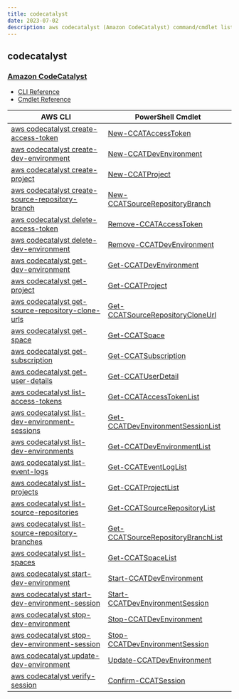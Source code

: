 ```yaml
---
title: codecatalyst
date: 2023-07-02
description: aws codecatalyst (Amazon CodeCatalyst) command/cmdlet list.
---
```


## codecatalyst

### [Amazon CodeCatalyst](https://aws.amazon.com/codecatalyst/)

* [CLI Reference](https://awscli.amazonaws.com/v2/documentation/api/latest/reference/codecatalyst/index.html)
* [Cmdlet Reference](https://docs.aws.amazon.com/powershell/latest/reference/items/CodeCatalyst_cmdlets.html)

|AWS CLI|PowerShell Cmdlet|
|----|----|
|[aws codecatalyst create-access-token](https://awscli.amazonaws.com/v2/documentation/api/latest/reference/codecatalyst/create-access-token.html)|[New-CCATAccessToken](https://docs.aws.amazon.com/powershell/latest/reference/items/New-CCATAccessToken.html)|
|[aws codecatalyst create-dev-environment](https://awscli.amazonaws.com/v2/documentation/api/latest/reference/codecatalyst/create-dev-environment.html)|[New-CCATDevEnvironment](https://docs.aws.amazon.com/powershell/latest/reference/items/New-CCATDevEnvironment.html)|
|[aws codecatalyst create-project](https://awscli.amazonaws.com/v2/documentation/api/latest/reference/codecatalyst/create-project.html)|[New-CCATProject](https://docs.aws.amazon.com/powershell/latest/reference/items/New-CCATProject.html)|
|[aws codecatalyst create-source-repository-branch](https://awscli.amazonaws.com/v2/documentation/api/latest/reference/codecatalyst/create-source-repository-branch.html)|[New-CCATSourceRepositoryBranch](https://docs.aws.amazon.com/powershell/latest/reference/items/New-CCATSourceRepositoryBranch.html)|
|[aws codecatalyst delete-access-token](https://awscli.amazonaws.com/v2/documentation/api/latest/reference/codecatalyst/delete-access-token.html)|[Remove-CCATAccessToken](https://docs.aws.amazon.com/powershell/latest/reference/items/Remove-CCATAccessToken.html)|
|[aws codecatalyst delete-dev-environment](https://awscli.amazonaws.com/v2/documentation/api/latest/reference/codecatalyst/delete-dev-environment.html)|[Remove-CCATDevEnvironment](https://docs.aws.amazon.com/powershell/latest/reference/items/Remove-CCATDevEnvironment.html)|
|[aws codecatalyst get-dev-environment](https://awscli.amazonaws.com/v2/documentation/api/latest/reference/codecatalyst/get-dev-environment.html)|[Get-CCATDevEnvironment](https://docs.aws.amazon.com/powershell/latest/reference/items/Get-CCATDevEnvironment.html)|
|[aws codecatalyst get-project](https://awscli.amazonaws.com/v2/documentation/api/latest/reference/codecatalyst/get-project.html)|[Get-CCATProject](https://docs.aws.amazon.com/powershell/latest/reference/items/Get-CCATProject.html)|
|[aws codecatalyst get-source-repository-clone-urls](https://awscli.amazonaws.com/v2/documentation/api/latest/reference/codecatalyst/get-source-repository-clone-urls.html)|[Get-CCATSourceRepositoryCloneUrl](https://docs.aws.amazon.com/powershell/latest/reference/items/Get-CCATSourceRepositoryCloneUrl.html)|
|[aws codecatalyst get-space](https://awscli.amazonaws.com/v2/documentation/api/latest/reference/codecatalyst/get-space.html)|[Get-CCATSpace](https://docs.aws.amazon.com/powershell/latest/reference/items/Get-CCATSpace.html)|
|[aws codecatalyst get-subscription](https://awscli.amazonaws.com/v2/documentation/api/latest/reference/codecatalyst/get-subscription.html)|[Get-CCATSubscription](https://docs.aws.amazon.com/powershell/latest/reference/items/Get-CCATSubscription.html)|
|[aws codecatalyst get-user-details](https://awscli.amazonaws.com/v2/documentation/api/latest/reference/codecatalyst/get-user-details.html)|[Get-CCATUserDetail](https://docs.aws.amazon.com/powershell/latest/reference/items/Get-CCATUserDetail.html)|
|[aws codecatalyst list-access-tokens](https://awscli.amazonaws.com/v2/documentation/api/latest/reference/codecatalyst/list-access-tokens.html)|[Get-CCATAccessTokenList](https://docs.aws.amazon.com/powershell/latest/reference/items/Get-CCATAccessTokenList.html)|
|[aws codecatalyst list-dev-environment-sessions](https://awscli.amazonaws.com/v2/documentation/api/latest/reference/codecatalyst/list-dev-environment-sessions.html)|[Get-CCATDevEnvironmentSessionList](https://docs.aws.amazon.com/powershell/latest/reference/items/Get-CCATDevEnvironmentSessionList.html)|
|[aws codecatalyst list-dev-environments](https://awscli.amazonaws.com/v2/documentation/api/latest/reference/codecatalyst/list-dev-environments.html)|[Get-CCATDevEnvironmentList](https://docs.aws.amazon.com/powershell/latest/reference/items/Get-CCATDevEnvironmentList.html)|
|[aws codecatalyst list-event-logs](https://awscli.amazonaws.com/v2/documentation/api/latest/reference/codecatalyst/list-event-logs.html)|[Get-CCATEventLogList](https://docs.aws.amazon.com/powershell/latest/reference/items/Get-CCATEventLogList.html)|
|[aws codecatalyst list-projects](https://awscli.amazonaws.com/v2/documentation/api/latest/reference/codecatalyst/list-projects.html)|[Get-CCATProjectList](https://docs.aws.amazon.com/powershell/latest/reference/items/Get-CCATProjectList.html)|
|[aws codecatalyst list-source-repositories](https://awscli.amazonaws.com/v2/documentation/api/latest/reference/codecatalyst/list-source-repositories.html)|[Get-CCATSourceRepositoryList](https://docs.aws.amazon.com/powershell/latest/reference/items/Get-CCATSourceRepositoryList.html)|
|[aws codecatalyst list-source-repository-branches](https://awscli.amazonaws.com/v2/documentation/api/latest/reference/codecatalyst/list-source-repository-branches.html)|[Get-CCATSourceRepositoryBranchList](https://docs.aws.amazon.com/powershell/latest/reference/items/Get-CCATSourceRepositoryBranchList.html)|
|[aws codecatalyst list-spaces](https://awscli.amazonaws.com/v2/documentation/api/latest/reference/codecatalyst/list-spaces.html)|[Get-CCATSpaceList](https://docs.aws.amazon.com/powershell/latest/reference/items/Get-CCATSpaceList.html)|
|[aws codecatalyst start-dev-environment](https://awscli.amazonaws.com/v2/documentation/api/latest/reference/codecatalyst/start-dev-environment.html)|[Start-CCATDevEnvironment](https://docs.aws.amazon.com/powershell/latest/reference/items/Start-CCATDevEnvironment.html)|
|[aws codecatalyst start-dev-environment-session](https://awscli.amazonaws.com/v2/documentation/api/latest/reference/codecatalyst/start-dev-environment-session.html)|[Start-CCATDevEnvironmentSession](https://docs.aws.amazon.com/powershell/latest/reference/items/Start-CCATDevEnvironmentSession.html)|
|[aws codecatalyst stop-dev-environment](https://awscli.amazonaws.com/v2/documentation/api/latest/reference/codecatalyst/stop-dev-environment.html)|[Stop-CCATDevEnvironment](https://docs.aws.amazon.com/powershell/latest/reference/items/Stop-CCATDevEnvironment.html)|
|[aws codecatalyst stop-dev-environment-session](https://awscli.amazonaws.com/v2/documentation/api/latest/reference/codecatalyst/stop-dev-environment-session.html)|[Stop-CCATDevEnvironmentSession](https://docs.aws.amazon.com/powershell/latest/reference/items/Stop-CCATDevEnvironmentSession.html)|
|[aws codecatalyst update-dev-environment](https://awscli.amazonaws.com/v2/documentation/api/latest/reference/codecatalyst/update-dev-environment.html)|[Update-CCATDevEnvironment](https://docs.aws.amazon.com/powershell/latest/reference/items/Update-CCATDevEnvironment.html)|
|[aws codecatalyst verify-session](https://awscli.amazonaws.com/v2/documentation/api/latest/reference/codecatalyst/verify-session.html)|[Confirm-CCATSession](https://docs.aws.amazon.com/powershell/latest/reference/items/Confirm-CCATSession.html)|

